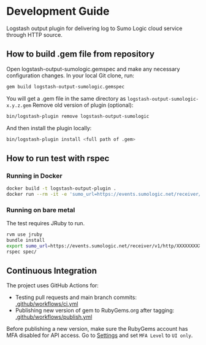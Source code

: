 # Development Guide

Logstash output plugin for delivering log to Sumo Logic cloud service through HTTP source.

## How to build .gem file from repository

Open logstash-output-sumologic.gemspec and make any necessary configuration changes.
In your local Git clone, run:

```bash
gem build logstash-output-sumologic.gemspec
```

You will get a .gem file in the same directory as `logstash-output-sumologic-x.y.z.gem`
Remove old version of plugin (optional):

```bash
bin/logstash-plugin remove logstash-output-sumologic
```

And then install the plugin locally:

```bash
bin/logstash-plugin install <full path of .gem>
```

## How to run test with rspec

### Running in Docker

```bash
docker build -t logstash-output-plugin .
docker run --rm -it -e 'sumo_url=https://events.sumologic.net/receiver/v1/http/XXXXXXXXXX' logstash-output-plugin
```

### Running on bare metal

The test requires JRuby to run.

```bash
rvm use jruby
bundle install
export sumo_url=https://events.sumologic.net/receiver/v1/http/XXXXXXXXXX
rspec spec/
```

## Continuous Integration

The project uses GitHub Actions for:

- Testing pull requests and main branch commits: [.github/workflows/ci.yml](.github/workflows/ci.yml)
- Publishing new version of gem to RubyGems.org after tagging: [.github/workflows/publish.yml](.github/workflows/publish.yml)

Before publishing a new version, make sure the RubyGems account has MFA disabled for API access.
Go to [Settings](https://rubygems.org/settings/edit) and set `MFA Level` to `UI only`.
